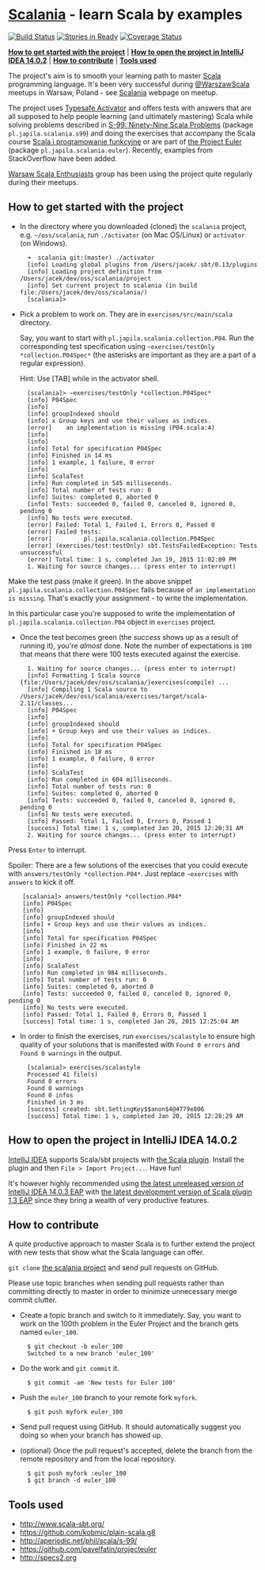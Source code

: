 # [Scalania](http://scalania.pl) - learn Scala by examples

[![Build Status](https://travis-ci.org/jaceklaskowski/scalania.svg?branch=master)](https://travis-ci.org/jaceklaskowski/scalania)
[![Stories in Ready](https://badge.waffle.io/jaceklaskowski/scalania.png?label=ready&title=Ready)](https://waffle.io/jaceklaskowski/scalania)
[![Coverage Status](https://img.shields.io/coveralls/jaceklaskowski/scalania.svg)](https://coveralls.io/r/jaceklaskowski/scalania)

**[How to get started with the project](#how-to-get-started-with-the-project)** |
**[How to open the project in IntelliJ IDEA 14.0.2](#how-to-open-the-project-in-intellij-idea-1402)** |
**[How to contribute](#how-to-contribute)** |
**[Tools used](#tools-used)**

The project's aim is to smooth your learning path to master [Scala](http://scala-lang.org) programming language.
It's been very successful during [@WarszawScala](https://twitter.com/WarszawScaLa/) meetups in Warsaw, Poland - see [Scalania](http://scalania.pl) webpage on meetup.

The project uses [Typesafe Activator](http://typesafe.com/activator) and offers tests with answers that are all supposed to help
people learning (and ultimately mastering) Scala while solving problems described in [S-99: Ninety-Nine Scala Problems](http://aperiodic.net/phil/scala/s-99/) (package `pl.japila.scalania.s99`) and doing the exercises that accompany the Scala course [Scala i programowanie funkcyjne](http://www.grzegorzbalcerek.net/scalafp.html) or are part of [the Project Euler](http://projecteuler.net/problems) (package `pl.japila.scalania.euler`). Recently, examples from StackOverflow have been added.

[Warsaw Scala Enthusiasts](http://warsawscala.pl/) group has been using the project quite regularly during their meetups.

## How to get started with the project

* In the directory where you downloaded (cloned) the `scalania` project, e.g. `~/oss/scalania`, run `./activator` (on Mac OS/Linux) or `activator` (on Windows).

        ➜  scalania git:(master) ./activator
        [info] Loading global plugins from /Users/jacek/.sbt/0.13/plugins
        [info] Loading project definition from /Users/jacek/dev/oss/scalania/project
        [info] Set current project to scalania (in build file:/Users/jacek/dev/oss/scalania/)
        [scalania]>

* Pick a problem to work on. They are in `exercises/src/main/scala` directory.

    Say, you want to start with `pl.japila.scalania.collection.P04`. Run the corresponding test specification using `~exercises/testOnly *collection.P04Spec*` (the asterisks are important as they are a part of a regular expression).
    
    Hint: Use [TAB] while in the activator shell.

        [scalania]> ~exercises/testOnly *collection.P04Spec*
        [info] P04Spec
        [info] 
        [info] groupIndexed should
        [info] x Group keys and use their values as indices.
        [error]    an implementation is missing (P04.scala:4)
        [info] 
        [info] 
        [info] Total for specification P04Spec
        [info] Finished in 14 ms
        [info] 1 example, 1 failure, 0 error
        [info]  
        [info] ScalaTest
        [info] Run completed in 545 milliseconds.
        [info] Total number of tests run: 0
        [info] Suites: completed 0, aborted 0
        [info] Tests: succeeded 0, failed 0, canceled 0, ignored 0, pending 0
        [info] No tests were executed.
        [error] Failed: Total 1, Failed 1, Errors 0, Passed 0
        [error] Failed tests:
        [error]         pl.japila.scalania.collection.P04Spec
        [error] (exercises/test:testOnly) sbt.TestsFailedException: Tests unsuccessful
        [error] Total time: 1 s, completed Jan 19, 2015 11:02:09 PM
        1. Waiting for source changes... (press enter to interrupt)

Make the test pass (make it green). In the above snippet `pl.japila.scalania.collection.P04Spec` fails because of `an implementation is missing`.
That's exactly your assignment - to write the implementation.

In this particular case you're supposed to write the implementation of `pl.japila.scalania.collection.P04` object in `exercises` project.

* Once the test becomes green (the *success* shows up as a result of running it), you're *almost* done. Note the number of expectations is `100` that means that there were 100 tests executed against the exercise.

        1. Waiting for source changes... (press enter to interrupt)
        [info] Formatting 1 Scala source {file:/Users/jacek/dev/oss/scalania/}exercises(compile) ...
        [info] Compiling 1 Scala source to /Users/jacek/dev/oss/scalania/exercises/target/scala-2.11/classes...
        [info] P04Spec
        [info] 
        [info] groupIndexed should
        [info] + Group keys and use their values as indices.
        [info] 
        [info] Total for specification P04Spec
        [info] Finished in 18 ms
        [info] 1 example, 0 failure, 0 error
        [info]  
        [info] ScalaTest
        [info] Run completed in 604 milliseconds.
        [info] Total number of tests run: 0
        [info] Suites: completed 0, aborted 0
        [info] Tests: succeeded 0, failed 0, canceled 0, ignored 0, pending 0
        [info] No tests were executed.
        [info] Passed: Total 1, Failed 0, Errors 0, Passed 1
        [success] Total time: 1 s, completed Jan 20, 2015 12:20:31 AM
        2. Waiting for source changes... (press enter to interrupt)

Press `Enter` to interrupt.

Spoiler: There are a few solutions of the exercises that you could execute with `answers/testOnly *collection.P04*`.
Just replace `~exercises` with `answers` to kick it off.

        [scalania]> answers/testOnly *collection.P04*
        [info] P04Spec
        [info] 
        [info] groupIndexed should
        [info] + Group keys and use their values as indices.
        [info] 
        [info] Total for specification P04Spec
        [info] Finished in 22 ms
        [info] 1 example, 0 failure, 0 error
        [info]  
        [info] ScalaTest
        [info] Run completed in 984 milliseconds.
        [info] Total number of tests run: 0
        [info] Suites: completed 0, aborted 0
        [info] Tests: succeeded 0, failed 0, canceled 0, ignored 0, pending 0
        [info] No tests were executed.
        [info] Passed: Total 1, Failed 0, Errors 0, Passed 1
        [success] Total time: 1 s, completed Jan 20, 2015 12:25:04 AM

* In order to finish the exercises, run `exercises/scalastyle` to ensure high quality of your solutions that is 
manifested with `Found 0 errors` and `Found 0 warnings` in the output.

        [scalania]> exercises/scalastyle
        Processed 41 file(s)
        Found 0 errors
        Found 0 warnings
        Found 0 infos
        Finished in 3 ms
        [success] created: sbt.SettingKey$$anon$4@4779e806
        [success] Total time: 1 s, completed Jan 20, 2015 12:28:29 AM

## How to open the project in IntelliJ IDEA 14.0.2

[IntelliJ IDEA](http://www.jetbrains.com/idea/) supports Scala/sbt projects with [the Scala plugin](http://plugins.jetbrains.com/plugin/?id=1347).
Install the plugin and then `File > Import Project...`. Have fun!

It's however highly recommended using [the latest unreleased version of IntelliJ IDEA 14.0.3 EAP](https://confluence.jetbrains.com/display/IDEADEV/IDEA+14+EAP) with [the latest development version of Scala plugin 1.3 EAP](https://confluence.jetbrains.com/display/SCA/Scala+plugin+EAP) since they bring a wealth of very productive features.

## How to contribute

A quite productive approach to master Scala is to further extend the project with new tests that show what the Scala language can offer.

`git clone` [the scalania project](https://github.com/jaceklaskowski/scalania) and send pull requests on GitHub.

Please use topic branches when sending pull requests rather than committing directly to master in order to minimize unnecessary merge commit clutter.

* Create a topic branch and switch to it immediately. Say, you want to work on the 100th problem in the Euler Project and the branch gets named `euler_100`.

        $ git checkout -b euler_100
        Switched to a new branch 'euler_100'

* Do the work and `git commit` it.

        $ git commit -am 'New tests for Euler 100'

* Push the `euler_100` branch to your remote fork `myfork`.

        $ git push myfork euler_100

* Send pull request using GitHub. It should automatically suggest you doing so when your branch has showed up.

* (optional) Once the pull request's accepted, delete the branch from the remote repository and from the local repository.

        $ git push myfork :euler_100
        $ git branch -d euler_100

## Tools used

* http://www.scala-sbt.org/
* https://github.com/kobmic/plain-scala.g8
* http://aperiodic.net/phil/scala/s-99/
* https://github.com/pavelfatin/projecteuler
* http://specs2.org
